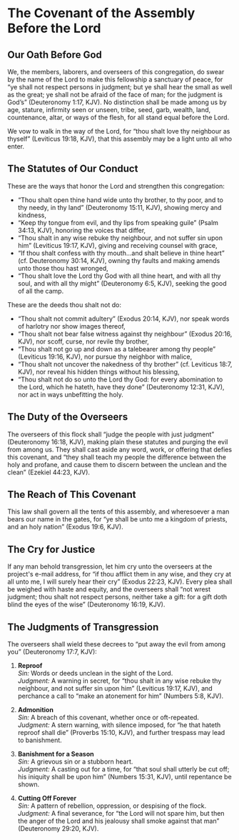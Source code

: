 # The Covenant of the Assembly Before the Lord

## Our Oath Before God
We, the members, laborers, and overseers of this congregation, do swear by the name of the Lord to make this fellowship a sanctuary of peace, for “ye shall not respect persons in judgment; but ye shall hear the small as well as the great; ye shall not be afraid of the face of man; for the judgment is God’s” (Deuteronomy 1:17, KJV). No distinction shall be made among us by age, stature, infirmity seen or unseen, tribe, seed, garb, wealth, land, countenance, altar, or ways of the flesh, for all stand equal before the Lord.

We vow to walk in the way of the Lord, for “thou shalt love thy neighbour as thyself” (Leviticus 19:18, KJV), that this assembly may be a light unto all who enter.

## The Statutes of Our Conduct
These are the ways that honor the Lord and strengthen this congregation:

- “Thou shalt open thine hand wide unto thy brother, to thy poor, and to thy needy, in thy land” (Deuteronomy 15:11, KJV), showing mercy and kindness,
- “Keep thy tongue from evil, and thy lips from speaking guile” (Psalm 34:13, KJV), honoring the voices that differ,
- “Thou shalt in any wise rebuke thy neighbour, and not suffer sin upon him” (Leviticus 19:17, KJV), giving and receiving counsel with grace,
- “If thou shalt confess with thy mouth…and shalt believe in thine heart” (cf. Deuteronomy 30:14, KJV), owning thy faults and making amends unto those thou hast wronged,
- “Thou shalt love the Lord thy God with all thine heart, and with all thy soul, and with all thy might” (Deuteronomy 6:5, KJV), seeking the good of all the camp.

These are the deeds thou shalt not do:

- “Thou shalt not commit adultery” (Exodus 20:14, KJV), nor speak words of harlotry nor show images thereof,
- “Thou shalt not bear false witness against thy neighbour” (Exodus 20:16, KJV), nor scoff, curse, nor revile thy brother,
- “Thou shalt not go up and down as a talebearer among thy people” (Leviticus 19:16, KJV), nor pursue thy neighbor with malice,
- “Thou shalt not uncover the nakedness of thy brother” (cf. Leviticus 18:7, KJV), nor reveal his hidden things without his blessing,
- “Thou shalt not do so unto the Lord thy God: for every abomination to the Lord, which he hateth, have they done” (Deuteronomy 12:31, KJV), nor act in ways unbefitting the holy.

## The Duty of the Overseers
The overseers of this flock shall “judge the people with just judgment” (Deuteronomy 16:18, KJV), making plain these statutes and purging the evil from among us. They shall cast aside any word, work, or offering that defies this covenant, and “they shall teach my people the difference between the holy and profane, and cause them to discern between the unclean and the clean” (Ezekiel 44:23, KJV).

## The Reach of This Covenant
This law shall govern all the tents of this assembly, and wheresoever a man bears our name in the gates, for “ye shall be unto me a kingdom of priests, and an holy nation” (Exodus 19:6, KJV).

## The Cry for Justice
If any man behold transgression, let him cry unto the overseers at the project's e-mail address, for “if thou afflict them in any wise, and they cry at all unto me, I will surely hear their cry” (Exodus 22:23, KJV). Every plea shall be weighed with haste and equity, and the overseers shall “not wrest judgment; thou shalt not respect persons, neither take a gift: for a gift doth blind the eyes of the wise” (Deuteronomy 16:19, KJV).

## The Judgments of Transgression
The overseers shall wield these decrees to “put away the evil from among you” (Deuteronomy 17:7, KJV):

1. **Reproof**  
   *Sin:* Words or deeds unclean in the sight of the Lord.  
   *Judgment:* A warning in secret, for “thou shalt in any wise rebuke thy neighbour, and not suffer sin upon him” (Leviticus 19:17, KJV), and perchance a call to “make an atonement for him” (Numbers 5:8, KJV).

2. **Admonition**  
   *Sin:* A breach of this covenant, whether once or oft-repeated.  
   *Judgment:* A stern warning, with silence imposed, for “he that hateth reproof shall die” (Proverbs 15:10, KJV), and further trespass may lead to banishment.

3. **Banishment for a Season**  
   *Sin:* A grievous sin or a stubborn heart.  
   *Judgment:* A casting out for a time, for “that soul shall utterly be cut off; his iniquity shall be upon him” (Numbers 15:31, KJV), until repentance be shown.

4. **Cutting Off Forever**  
   *Sin:* A pattern of rebellion, oppression, or despising of the flock.  
   *Judgment:* A final severance, for “the Lord will not spare him, but then the anger of the Lord and his jealousy shall smoke against that man” (Deuteronomy 29:20, KJV).
